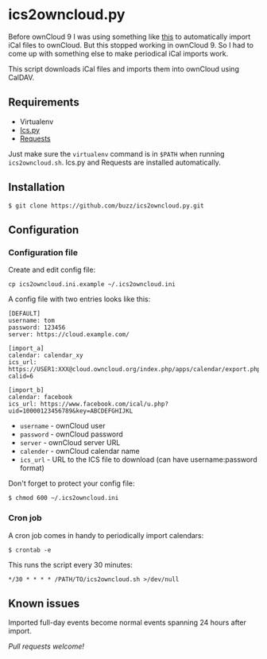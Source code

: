# ics2owncloud.py

Before ownCloud 9 I was using something like
[this](https://www.birchpress.com/forums/topic/import-calendar-to-owncloud)
to automatically import iCal files to ownCloud. But this stopped
working in ownCloud 9. So I had to come up with something else to make
periodical iCal imports work.

This script downloads iCal files and imports them into ownCloud using CalDAV.

## Requirements

* Virtualenv
* [Ics.py](https://github.com/C4ptainCrunch/ics.py)
* [Requests](http://www.python-requests.org/)

Just make sure the `virtualenv` command is in `$PATH` when running
`ics2owncloud.sh`. Ics.py and Requests are installed automatically.

## Installation

    $ git clone https://github.com/buzz/ics2owncloud.py.git

## Configuration

### Configuration file

Create and edit config file:

    cp ics2owncloud.ini.example ~/.ics2owncloud.ini

A config file with two entries looks like this:

    [DEFAULT]
    username: tom
    password: 123456
    server: https://cloud.example.com/

    [import_a]
    calendar: calendar_xy
    ics_url: https://USER1:XXX@cloud.owncloud.org/index.php/apps/calendar/export.php?calid=6

    [import_b]
    calendar: facebook
    ics_url: https://www.facebook.com/ical/u.php?uid=10000123456789&key=ABCDEFGHIJKL

* `username` - ownCloud user
* `password` - ownCloud password
* `server` - ownCloud server URL
* `calender` - ownCloud calendar name
* `ics_url` - URL to the ICS file to download (can have username:password format)

Don't forget to protect your config file:

    $ chmod 600 ~/.ics2owncloud.ini

### Cron job

A cron job comes in handy to periodically import calendars:

    $ crontab -e

This runs the script every 30 minutes:

    */30 * * * * /PATH/TO/ics2owncloud.sh >/dev/null

## Known issues

Imported full-day events become normal events spanning 24 hours after
import.

*Pull requests welcome!*

